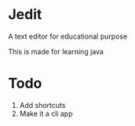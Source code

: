 # Jedit
A text editor for educational purpose

This is made for learning java 

# Todo 
1. Add shortcuts
2. Make it a cli app

